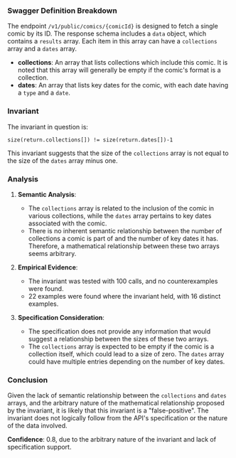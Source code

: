 ### Swagger Definition Breakdown

The endpoint `/v1/public/comics/{comicId}` is designed to fetch a single comic by its ID. The response schema includes a `data` object, which contains a `results` array. Each item in this array can have a `collections` array and a `dates` array.

- **collections**: An array that lists collections which include this comic. It is noted that this array will generally be empty if the comic's format is a collection.
- **dates**: An array that lists key dates for the comic, with each date having a `type` and a `date`.

### Invariant

The invariant in question is:

`size(return.collections[]) != size(return.dates[])-1`

This invariant suggests that the size of the `collections` array is not equal to the size of the `dates` array minus one.

### Analysis

1. **Semantic Analysis**:
   - The `collections` array is related to the inclusion of the comic in various collections, while the `dates` array pertains to key dates associated with the comic.
   - There is no inherent semantic relationship between the number of collections a comic is part of and the number of key dates it has. Therefore, a mathematical relationship between these two arrays seems arbitrary.

2. **Empirical Evidence**:
   - The invariant was tested with 100 calls, and no counterexamples were found.
   - 22 examples were found where the invariant held, with 16 distinct examples.

3. **Specification Consideration**:
   - The specification does not provide any information that would suggest a relationship between the sizes of these two arrays.
   - The `collections` array is expected to be empty if the comic is a collection itself, which could lead to a size of zero. The `dates` array could have multiple entries depending on the number of key dates.

### Conclusion

Given the lack of semantic relationship between the `collections` and `dates` arrays, and the arbitrary nature of the mathematical relationship proposed by the invariant, it is likely that this invariant is a "false-positive". The invariant does not logically follow from the API's specification or the nature of the data involved.

**Confidence**: 0.8, due to the arbitrary nature of the invariant and lack of specification support.
